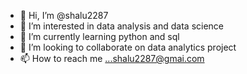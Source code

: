 - 👋 Hi, I’m @shalu2287
- 👀 I’m interested in data analysis and data science
- 🌱 I’m currently learning python and sql 
- 💞️ I’m looking to collaborate on data analytics project
- 📫 How to reach me ...shalu2287@gmai.com

<!---
shalu2287/shalu2287 is a ✨ special ✨ repository because its `README.md` (this file) appears on your GitHub profile.
You can click the Preview link to take a look at your changes.
--->
